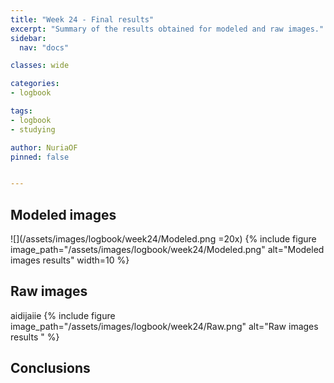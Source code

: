 ```yaml
---
title: "Week 24 - Final results"
excerpt: "Summary of the results obtained for modeled and raw images."
sidebar:
  nav: "docs"

classes: wide

categories:
- logbook

tags:
- logbook
- studying

author: NuriaOF
pinned: false


---
```


## Modeled images

![](/assets/images/logbook/week24/Modeled.png =20x)
{% include figure image_path="/assets/images/logbook/week24/Modeled.png" alt="Modeled images results" width=10 %}

## Raw images
aidijaiie
{% include figure image_path="/assets/images/logbook/week24/Raw.png" alt="Raw images results " %}

## Conclusions
